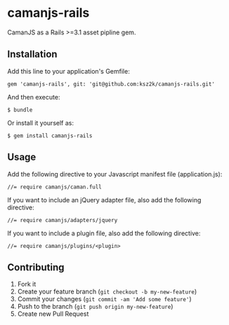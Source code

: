 camanjs-rails
=============

CamanJS as a Rails >=3.1 asset pipline gem.

## Installation

Add this line to your application's Gemfile:

    gem 'camanjs-rails', git: 'git@github.com:ksz2k/camanjs-rails.git'

And then execute:

    $ bundle

Or install it yourself as:

    $ gem install camanjs-rails

## Usage

Add the following directive to your Javascript manifest file (application.js):

    //= require camanjs/caman.full

If you want to include an jQuery adapter file, also add the following directive:

    //= require camanjs/adapters/jquery

If you want to include a plugin file, also add the following directive:

    //= require camanjs/plugins/<plugin>

## Contributing

1. Fork it
2. Create your feature branch (`git checkout -b my-new-feature`)
3. Commit your changes (`git commit -am 'Add some feature'`)
4. Push to the branch (`git push origin my-new-feature`)
5. Create new Pull Request
